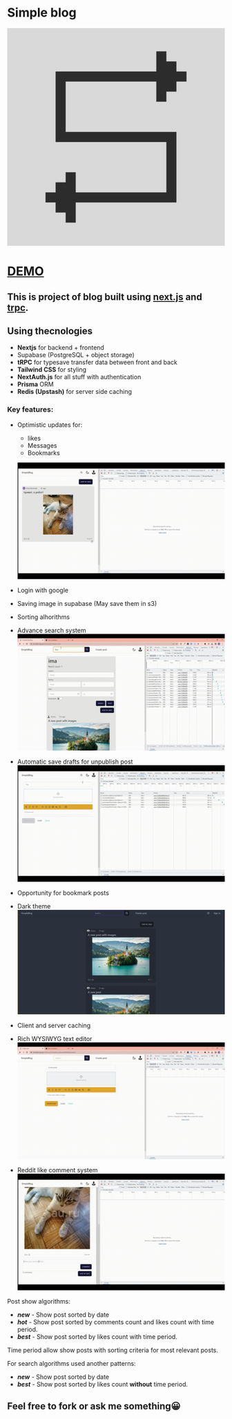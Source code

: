 # Simple blog

![](/public/simpleStringBlogImage.png)

# [DEMO](https://simplestring.xyz)

## This is project of blog built using [next.js](https://nextjs.org/) and [trpc](https://trpc.io/).

## Using thecnologies

- **Nextjs** for backend + frontend
- Supabase (PostgreSQL + object storage)
- **tRPC** for typesave transfer data between front and back
- **Tailwind CSS** for styling
- **NextAuth.js** for all stuff with authentication
- **Prisma** ORM
- **Redis (Upstash)** for server side caching

### Key features:

- Optimistic updates for:

  - likes
  - Messages
  - Bookmarks

  ![](/githubImages/LikesUpdate.gif)

- Login with google
- Saving image in supabase (May save them in s3)
- Sorting alhorithms
- Advance search system
  ![](/githubImages/Search.gif)
- Automatic save drafts for unpublish post
  ![](/githubImages/CreateDraft.gif)
- Opportunity for bookmark posts
- Dark theme
  ![](/githubImages/DarkTheme.png)
- Client and server caching
- Rich WYSIWYG text editor
  ![](/githubImages/RichTextEditor.gif)
- Reddit like comment system
  ![](/githubImages/Comment.gif)

Post show algorithms:

- **_new_** - Show post sorted by date
- **_hot_** - Show post sorted by comments count and likes count with time period.
- **_best_** - Show post sorted by likes count with time period.

Time period allow show posts with sorting criteria for most relevant posts.

For search algorithms used another patterns:

- **_new_** - Show post sorted by date
- **_best_** - Show post sorted by likes count **without** time period.

## Feel free to fork or ask me something😀
